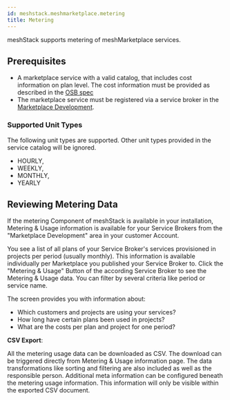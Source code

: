 ```yaml
---
id: meshstack.meshmarketplace.metering
title: Metering
---
```


meshStack supports metering of meshMarketplace services.

## Prerequisites

- A marketplace service with a valid catalog, that includes cost information on plan level. The cost information must be provided as described in the [OSB spec](https://github.com/openservicebrokerapi/servicebroker/blob/v2.15/profile.md#service-metadata)
- The marketplace service must be registered via a service broker in the [Marketplace Development](meshstack.meshmarketplace.development.md).

### Supported Unit Types

The following unit types are supported. Other unit types provided in the service catalog will be ignored.

- HOURLY,
- WEEKLY,
- MONTHLY,
- YEARLY

## Reviewing Metering Data

If the metering Component of meshStack is available in your installation, Metering & Usage information is available for your Service Brokers from the "Marketplace Development" area in your customer Account.

You see a list of all plans  of your Service Broker's services provisioned in projects per period (usually monthly). This information is available individually per Marketplace you published your Service Broker to. Click the "Metering & Usage" Button of the according Service Broker to see the Metering & Usage data. You can filter by several criteria like period or service name.

The screen provides you with information about:

- Which customers and projects are using your services?
- How long have certain plans been used in projects?
- What are the costs per plan and project for one period?

**CSV Export**:

All the metering usage data can be downloaded as CSV. The download can be triggered directly from Metering & Usage information page. The data transformations like sorting and filtering are also included as well as the responsible person. Additional meta information can be configured beneath the metering usage information. This information will only be visible within the exported CSV document.
